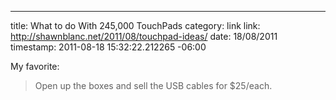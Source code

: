--- 
title: What to do With 245,000 TouchPads
category: link
link: http://shawnblanc.net/2011/08/touchpad-ideas/
date: 18/08/2011
timestamp: 2011-08-18 15:32:22.212265 -06:00

My favorite:

> Open up the boxes and sell the USB cables for $25/each.

